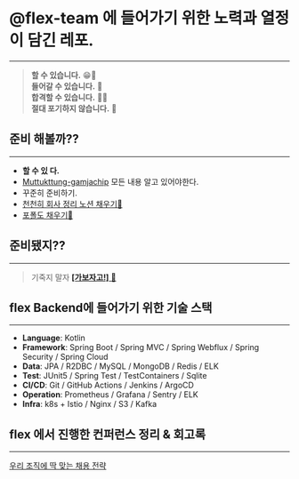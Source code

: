 # @flex-team 에 들어가기 위한 노력과 열정이 담긴 레포.

---
> **할 수 있습니다.** 😁👏<br>
**들어갈 수 있습니다.** 🤩<br>
**합격할 수 있습니다.** 🥳🎉<br>
**절대 포기하지 않습니다.** 😤

## 준비 해볼까??

---
* **할 수 있 다.**
* [Muttukttung-gamjachip](https://github.com/lyutvs/Muttukttung-gamjachip) 모든 내용 알고 있어야한다.
* 꾸준히 준비하기.
* [천천히 회사 정리 노션 채우기🫶](https://sehyoun05.notion.site/effort-for-flex-8784bc332e8d4abe89abb2171b1fdbca)
* [포폴도 채우기🥹](https://sehyoun05.notion.site/Sehyoun-0b4e4c787c2b4f38a486b2dda09af621)

## 준비됐지??

---
> 기죽지 말자 [**[가보자고!]** 🫡](https://recruiting.flex.team/product-engineer-backend)


## flex Backend에 들어가기 위한 기술 스택

---

- **Language**: Kotlin
- **Framework**: Spring Boot / Spring MVC / Spring Webflux / Spring Security / Spring Cloud
- **Data**: JPA / R2DBC / MySQL / MongoDB / Redis / ELK
- **Test**: JUnit5 / Spring Test / TestContainers / Sqlite
- **CI/CD**: Git / GitHub Actions / Jenkins / ArgoCD
- **Operation**: Prometheus / Grafana / Sentry / ELK
- **Infra**: k8s + Istio / Nginx / S3 / Kafka

## flex 에서 진행한 컨퍼런스 정리 & 회고록

---
[우리 조직에 딱 맞는 채용 전략](https://sehyoun05.notion.site/3355b44037a64767a2b6569826fc9ca0) <br>

